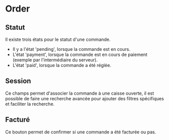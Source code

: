 # Order

## Statut

Il existe trois états pour le statut d'une commande. 

- Il y a l'état 'pending', lorsque la commande est en cours. 
- L'état 'payment', lorsque la commande est en cours de paiement (exemple par l'intermédiaire du serveur).
- L'état 'paid', lorsque la commande a été réglée. 

## Session

Ce champs permet d'associer la commande à une caisse ouverte, il est possible de faire une recherche avancée pour ajouter des filtres spécifiques et faciliter la recherche.

## Facturé

Ce bouton permet de confirmer si une commande a été facturée ou pas. 